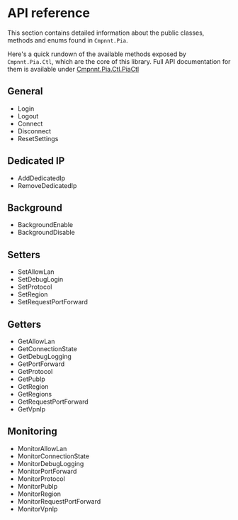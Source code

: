 # API reference

This section contains detailed information about the public classes, methods and enums found in `Cmpnnt.Pia`.

Here's a quick rundown of the available methods exposed by `Cmpnnt.Pia.Ctl`, which are the core of this library. Full API
documentation for them is available under [Cmpnnt.Pia.Ctl.PiaCtl](Cmpnnt.Pia.Ctl.PiaCtl.yml)

## General
  * Login
  * Logout
  * Connect
  * Disconnect
  * ResetSettings

## Dedicated IP
  * AddDedicatedIp
  * RemoveDedicatedIp

## Background
  * BackgroundEnable
  * BackgroundDisable

## Setters
  * SetAllowLan
  * SetDebugLogin
  * SetProtocol
  * SetRegion
  * SetRequestPortForward

## Getters
  * GetAllowLan
  * GetConnectionState
  * GetDebugLogging
  * GetPortForward
  * GetProtocol
  * GetPubIp
  * GetRegion
  * GetRegions
  * GetRequestPortForward
  * GetVpnIp

## Monitoring
  * MonitorAllowLan
  * MonitorConnectionState
  * MonitorDebugLogging
  * MonitorPortForward
  * MonitorProtocol
  * MonitorPubIp
  * MonitorRegion
  * MonitorRequestPortForward
  * MonitorVpnIp